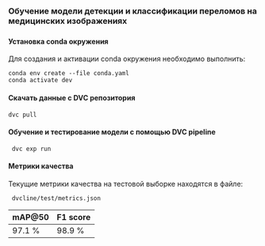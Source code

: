 ###   Обучение модели детекции и классификации переломов на медицинских изображениях

### 

#### Установка conda окружения 
Для создания и активации conda окружения необходимо выполнить:

```commandline
conda env create --file conda.yaml
conda activate dev
```

#### Скачать данные с DVC репозитория
```commandline
dvc pull
```

#### Обучение и тестирование модели с помощью DVC pipeline

```commandline
 dvc exp run
```

#### Метрики качества 
Текущие метрики качества на тестовой выборке находятся в файле:
```commandline
 dvcline/test/metrics.json
```

| mAP@50 | F1 score |
|--------|----------|
| 97.1 % | 98.9 %   |

